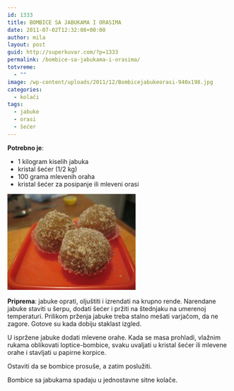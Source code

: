```yaml
---
id: 1333
title: BOMBICE SA JABUKAMA I ORASIMA
date: 2011-07-02T12:32:08+00:00
author: mila
layout: post
guid: http://superkuvar.com/?p=1333
permalink: /bombice-sa-jabukama-i-orasima/
totvreme:
  - ""
image: /wp-content/uploads/2011/12/Bombicejabukeorasi-940x198.jpg
categories:
  - kolači
tags:
  - jabuke
  - orasi
  - šećer
---
```

**Potrebno je**:

  * 1 kilogram kiselih jabuka
  * kristal šećer (1/2 kg)
  * 100 grama mlevenih oraha
  * kristal šećer za posipanje ili mleveni orasi

<img class="alignnone size-medium wp-image-2300" title="Bombicejabukeorasi" src="/wp-content/uploads/2011/07/Bombicejabukeorasi-e1327059400644.jpg" alt="" width="290" height="217" /> 

**Priprema**: jabuke oprati, oljuštiti i izrendati na krupno rende. Narendane jabuke staviti u šerpu, dodati šećer i pržiti na štednjaku na umerenoj temperaturi. Prilikom prženja jabuke treba stalno mešati varjačom, da ne zagore. Gotove su kada dobiju staklast izgled.

U ispržene jabuke dodati mlevene orahe. Kada se masa prohladi, vlažnim rukama oblikovati loptice-bombice, svaku uvaljati u kristal šećer ili mlevene orahe i stavljati u papirne korpice.

Ostaviti da se bombice prosuše, a zatim poslužiti.

Bombice sa jabukama spadaju u jednostavne sitne kolače.

&nbsp;